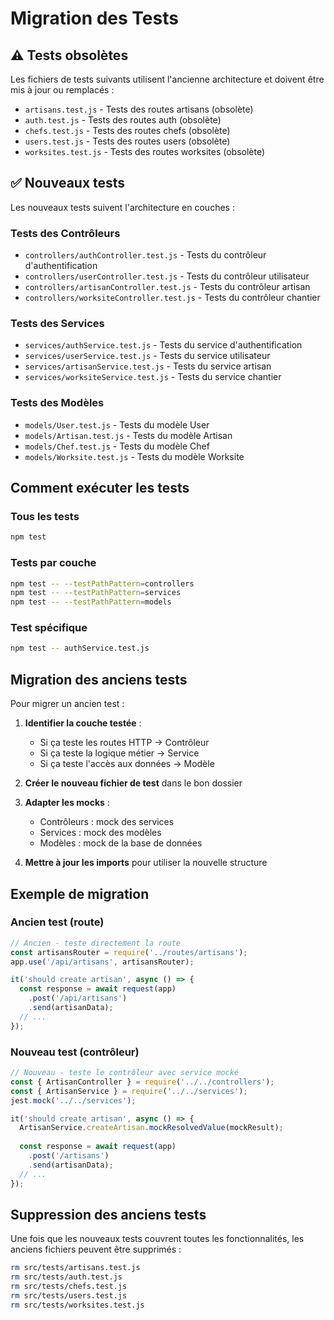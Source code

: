 # Migration des Tests

## ⚠️ Tests obsolètes

Les fichiers de tests suivants utilisent l'ancienne architecture et doivent être mis à jour ou remplacés :

- `artisans.test.js` - Tests des routes artisans (obsolète)
- `auth.test.js` - Tests des routes auth (obsolète)  
- `chefs.test.js` - Tests des routes chefs (obsolète)
- `users.test.js` - Tests des routes users (obsolète)
- `worksites.test.js` - Tests des routes worksites (obsolète)

## ✅ Nouveaux tests

Les nouveaux tests suivent l'architecture en couches :

### Tests des Contrôleurs
- `controllers/authController.test.js` - Tests du contrôleur d'authentification
- `controllers/userController.test.js` - Tests du contrôleur utilisateur
- `controllers/artisanController.test.js` - Tests du contrôleur artisan
- `controllers/worksiteController.test.js` - Tests du contrôleur chantier

### Tests des Services
- `services/authService.test.js` - Tests du service d'authentification
- `services/userService.test.js` - Tests du service utilisateur
- `services/artisanService.test.js` - Tests du service artisan
- `services/worksiteService.test.js` - Tests du service chantier

### Tests des Modèles
- `models/User.test.js` - Tests du modèle User
- `models/Artisan.test.js` - Tests du modèle Artisan
- `models/Chef.test.js` - Tests du modèle Chef
- `models/Worksite.test.js` - Tests du modèle Worksite

## Comment exécuter les tests

### Tous les tests
```bash
npm test
```

### Tests par couche
```bash
npm test -- --testPathPattern=controllers
npm test -- --testPathPattern=services
npm test -- --testPathPattern=models
```

### Test spécifique
```bash
npm test -- authService.test.js
```

## Migration des anciens tests

Pour migrer un ancien test :

1. **Identifier la couche testée** :
   - Si ça teste les routes HTTP → Contrôleur
   - Si ça teste la logique métier → Service
   - Si ça teste l'accès aux données → Modèle

2. **Créer le nouveau fichier de test** dans le bon dossier

3. **Adapter les mocks** :
   - Contrôleurs : mock des services
   - Services : mock des modèles
   - Modèles : mock de la base de données

4. **Mettre à jour les imports** pour utiliser la nouvelle structure

## Exemple de migration

### Ancien test (route)
```javascript
// Ancien - teste directement la route
const artisansRouter = require('../routes/artisans');
app.use('/api/artisans', artisansRouter);

it('should create artisan', async () => {
  const response = await request(app)
    .post('/api/artisans')
    .send(artisanData);
  // ...
});
```

### Nouveau test (contrôleur)
```javascript
// Nouveau - teste le contrôleur avec service mocké
const { ArtisanController } = require('../../controllers');
const { ArtisanService } = require('../../services');
jest.mock('../../services');

it('should create artisan', async () => {
  ArtisanService.createArtisan.mockResolvedValue(mockResult);
  
  const response = await request(app)
    .post('/artisans')
    .send(artisanData);
  // ...
});
```

## Suppression des anciens tests

Une fois que les nouveaux tests couvrent toutes les fonctionnalités, les anciens fichiers peuvent être supprimés :

```bash
rm src/tests/artisans.test.js
rm src/tests/auth.test.js
rm src/tests/chefs.test.js
rm src/tests/users.test.js
rm src/tests/worksites.test.js
```

